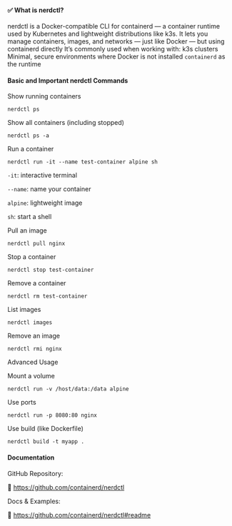 #### ✅ What is nerdctl?
nerdctl is a Docker-compatible CLI for containerd — a container runtime used by Kubernetes and lightweight distributions like k3s. It lets you manage containers, images, and networks — just like Docker — but using containerd directly
It’s commonly used when working with:
k3s clusters
Minimal, secure environments where Docker is not installed
`containerd` as the runtime
#### Basic and Important nerdctl Commands
Show running containers
```
nerdctl ps
```
Show all containers (including stopped)
```
nerdctl ps -a
```
Run a container
```
nerdctl run -it --name test-container alpine sh
```
`-it`: interactive terminal

`--name`: name your container

`alpine`: lightweight image

`sh`: start a shell

Pull an image
```
nerdctl pull nginx
```
Stop a container
```
nerdctl stop test-container
```
Remove a container
```
nerdctl rm test-container
```
List images
```
nerdctl images
```
Remove an image
```
nerdctl rmi nginx
```
Advanced Usage

Mount a volume
```
nerdctl run -v /host/data:/data alpine
```
Use ports
```
nerdctl run -p 8080:80 nginx
```
Use build (like Dockerfile)
```
nerdctl build -t myapp .
```
#### Documentation

GitHub Repository:

🔗 https://github.com/containerd/nerdctl

Docs & Examples:

🔗 https://github.com/containerd/nerdctl#readme





